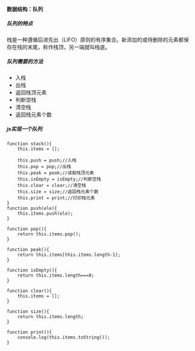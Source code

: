 #### 数据结构：队列
##### 队列的特点
栈是一种遵循后进先出（LIFO）原则的有序集合。新添加的或待删除的元素都保存在栈的末尾，称作栈顶，另一端就叫栈底。
##### 队列需要的方法
- 入栈
- 出栈
- 返回栈顶元素
- 判断空栈
- 清空栈
- 返回栈元素个数
##### js实现一个队列
```
function stack(){
	this.items = [];
	
	this.push = push;//入栈
	this.pop = pop;//出栈
	this.peak = peak;//读取栈顶元素
	this.isEmpty = isEmpty;//判断空栈
	this.clear = clear;//清空栈
	this.size = size;//返回栈元素个数
	this.print = print;//打印栈元素
}
function push(ele){
	this.items.push(ele);
}

function pop(){
	return this.items.pop();
}

function peak(){
	return this.items[this.items.length-1];
}

function isEmpty(){
	return this.items.length===0;
}

function clear(){
	this.items = [];
}

function size(){
	return this.items.length;
}	

function print(){
	console.log(this.items.toString());
}
```
